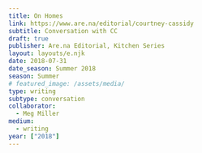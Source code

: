 ```yaml
---
title: On Homes
link: https://www.are.na/editorial/courtney-cassidy
subtitle: Conversation with CC
draft: true
publisher: Are.na Editorial, Kitchen Series
layout: layouts/e.njk
date: 2018-07-31
date_season: Summer 2018
season: Summer
# featured_image: /assets/media/
type: writing
subtype: conversation
collaborator:
  - Meg Miller
medium:
  - writing
year: ["2018"]
---
```

